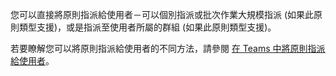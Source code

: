 您可以直接將原則指派給使用者－可以個別指派或批次作業大規模指派 (如果此原則類型支援)，或是指派至使用者所屬的群組 (如果此原則類型支援)。 

若要瞭解您可以將原則指派給使用者的不同方法，請參閱 [在 Teams 中將原則指派給使用者](../assign-policies.md)。